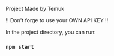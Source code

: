 Project Made by Temuk

!! Don't forge to use your OWN API KEY !!

In the project directory, you can run:

### `npm start`
